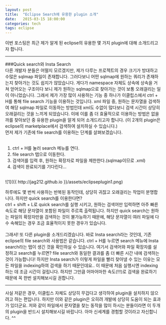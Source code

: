 ```yaml
---
layout: post
title:  "Eclipse Search에 유용한 plugin 소개"
date:   2015-03-15 18:00:00
categories: tech
tags: eclipse
---
```


이번 포스팅은 최근 제가 알게 된 eclipse의 유용한 몇 가지 plugin에 대해 소개드리고자 합니다. 

---

###Quick search와 Insta Search
<br>
다른 개발자 분들은 어떨지 모르겠지만, 제가 다루는 프로젝트의 경우 크기가 방대하고 수많은 sqlmap 파일이 존재합니다.
그러다보니 어떤 sqlmap에 원하는 쿼리가 존재하는지 찾아가는 것도 쉽지가 않았습니다. 게다가 namespace 자체도 상속에 상속을 거쳐 얻어오는 구조이다 보니
제가 원하는 sqlmap으로 찾아가는 것이 보통 오래걸리는 일이 아니었습니다. 그래서 제가 가장 많이 사용하는 기능 중 하나가 이클립스에서 ctrl + H를 통해 file search 기능을 
이용하는 것입니다. xml 파일 중, 원하는 문자열을 검색하여 해당 sqlmap 파일로 이동하는 방법인데 xml도 수없이 많다보니 검색 시간이 상당히 오래걸리는 것을 느끼게 되었습니다.
이에 이를 좀 더 효율적으로 이용하는 방법은 없을까를 찾아보던 중 유용한 plugin을 알게 되어 소개드리고자 합니다. (이 2개의 plugin은 eclipse의 marketplace에서 검색하여 설치하실 수 있습니다.)
<br>
먼저 제가 기존에 file search를 이용하는 단계를 살펴보겠습니다.
<br><br>
1. ctrl + H를 눌러 search 메뉴를 연다.<br>
2. file search 탭으로 이동한다.<br>
3. 검색어를 입력 후, 원하는 확장자로 파일을 제한한다.(sqlmap이므로 .xml)<br>
4. 검색이 완료되기를 기다린다...<br>
<br>
![1]({{ http://jag212.github.io }}/assets/eclipseplugin1.png)
<br>

하루에도 몇 번씩 사용하는 반복된 동작인데, 상당히 귀찮고 오래걸리는 작업이 분명합니다. 하지만 quick search를 이용한다면?<br>
ctrl + shift + L로 quick search를 실행 시키고, 원하는 검색어만 입력하면 아주 빠른 속도로 해당 문자열이 포함된 파일이 주르륵 출력됩니다.
하지만 quick search는 원하는 파일의 확장자만을 검색하는 것이 불가능하기 때문에, 해당 문자열이 여러 파일에 다수 속해있는 경우 조금 효율적이지 못한 경우가 있습니다.
<br><br>
그래서! 또 다른 plugin을 소개드리겠습니다. 바로 Insta search라는 것인데, 기존 eclipse의 file search와 사용법은 같습니다. ctrl + H를 누르면 search 메뉴에 Insta search라는 탭이
생긴 것을 확인하실 수 있습니다. 여기서 검색어와 파일 확장자를 설정하고 search를 누르면? file search와 동일한 결과를 좀 더 빠른 시간 내에 검색하는 것이 가능합니다!
하지만 Insta search가 이렇게 파일을 빨리 찾아낼 수 있는 이유는 모든 파일을 indexing하여 검색을 하기 때문인데요.. 이 때문에 처음 실행시엔 indexing 하는 데 조금 시간이 걸립니다.
하지만 그만큼 어마어마한 속도(!!!)로 검색을 완료하기 때문에 꼭 한번 설치해보시길 권합니다.

---

사실 저같은 경우, 이클립스 자체도 상당히 무겁다고 생각하여 plugin을 설치하지 않으려고 하는 편입니다. 하지만 이와 같은 plugin은 오히려 개발에 상당히 도움이 되는
효과가 있더군요. 저와 같이 파일에서 문자열을 찾는 동작을 많이 하시는 분들이라면 이 두개의 plugin을 반드시 설치해보시길 바랍니다.
아마 신세계를 경험할 것이라고 자신합니다. ^^